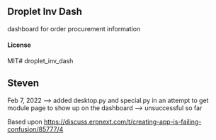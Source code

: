 ## Droplet Inv Dash

dashboard for order procurement information

#### License

MIT# droplet_inv_dash

## Steven

Feb 7, 2022 --> added desktop.py and special.py in an attempt to get module page to show up on the dashboard --> unsuccessful so far

Based upon https://discuss.erpnext.com/t/creating-app-is-failing-confusion/85777/4
